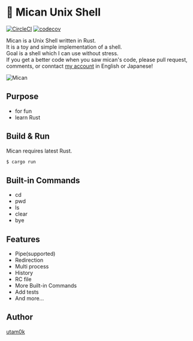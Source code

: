 🍊 Mican Unix Shell
===
[![CircleCI](https://circleci.com/gh/utam0k/mican/tree/master.svg?style=svg)](https://circleci.com/gh/utam0k/mican/tree/master)
[![codecov](https://codecov.io/gh/utam0k/mican/branch/master/graph/badge.svg)](https://codecov.io/gh/utam0k/mican)

Mican is a Unix Shell written in Rust.  
It is a toy and simple implementation of a shell.  
Goal is a shell which I can use without stress.  
If you get a better code when you saw mican's code, please pull request, comments, or conntact [my account](https://twitter.com/utam0k) in English or Japanese!

![Mican](https://raw.githubusercontent.com/utam0k/mican/master/screenshot.gif)

## Purpose
- for fun
- learn Rust

## Build & Run
Mican requires latest Rust.
```sh
$ cargo run
```

## Built-in Commands
- cd
- pwd
- ls
- clear
- bye

## Features
- Pipe(supported)
- Redirection
- Multi process
- History
- RC file
- More Built-in Commands
- Add tests
- And more...

## Author
[utam0k](https://twitter.com/utam0k)
